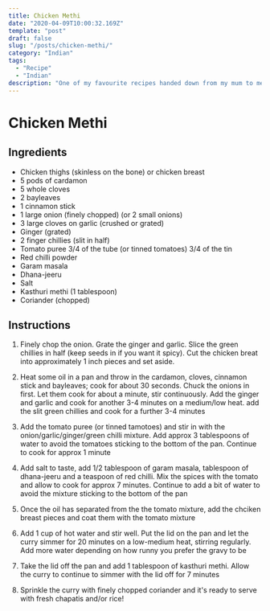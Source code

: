 ```yaml
---
title: Chicken Methi
date: "2020-04-09T10:00:32.169Z"
template: "post"
draft: false
slug: "/posts/chicken-methi/"
category: "Indian"
tags:
  - "Recipe"
  - "Indian"
description: "One of my favourite recipes handed down from my mum to me."
---
```


# Chicken Methi

## Ingredients

- Chicken thighs (skinless on the bone) or chicken breast
- 5 pods of cardamon
- 5 whole cloves
- 2 bayleaves
- 1 cinnamon stick
- 1 large onion (finely chopped) (or 2 small onions)
- 3 large cloves on garlic (crushed or grated)
- Ginger (grated)
- 2 finger chillies (slit in half)
- Tomato puree 3/4 of the tube (or tinned tomatoes) 3/4 of the tin
- Red chilli powder
- Garam masala
- Dhana-jeeru
- Salt
- Kasthuri methi (1 tablespoon)
- Coriander (chopped)

## Instructions

1. Finely chop the onion. Grate the ginger and garlic. Slice the green chillies in half (keep seeds in if you want it spicy). Cut the chicken breat into approximately 1 inch pieces and set aside.

2. Heat some oil in a pan and throw in the cardamon, cloves, cinnamon stick and bayleaves; cook for about 30 seconds. Chuck the onions in first. Let them cook for about a minute, stir continuously. Add the ginger and garlic and cook for another 3-4 minutes on a medium/low heat. add the slit green chillies and cook for a further 3-4 minutes

3. Add the tomato puree (or tinned tamotoes) and stir in with the onion/garlic/ginger/green chilli mixture. Add approx 3 tablespoons of water to avoid the tomatoes sticking to the bottom of the pan. Continue to cook for approx 1 minute

4. Add salt to taste, add 1/2 tablespoon of garam masala, tablespoon of dhana-jeeru and a teaspoon of red chilli. Mix the spices with the tomato and allow to cook for approx 7 minutes. Continue to add a bit of water to avoid the mixture sticking to the bottom of the pan

5. Once the oil has separated from the the tomato mixture, add the chciken breast pieces and coat them with the tomato mixture

6. Add 1 cup of hot water and stir well. Put the lid on the pan and let the curry simmer for 20 minutes on a low-medium heat, stirring regularly. Add more water depending on how runny you prefer the gravy to be

7. Take the lid off the pan and add 1 tablespoon of kasthuri methi. Allow the curry to continue to simmer with the lid off for 7 minutes

8. Sprinkle the curry with finely chopped coriander and it's ready to serve with fresh chapatis and/or rice!

